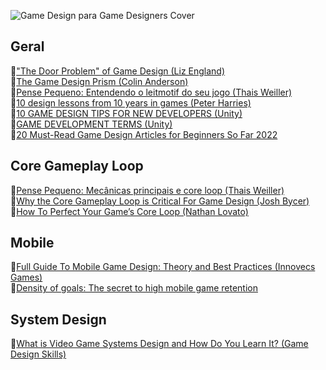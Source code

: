 ![Game Design para Game Designers Cover](https://github.com/baptixta/game-design-refs/blob/main/images/artigos.png "Cover")

## Geral
📄["The Door Problem" of Game Design (Liz England)](https://www.gamedeveloper.com/design/-quot-the-door-problem-quot-of-game-design)<br>
📄[The Game Design Prism (Colin Anderson)](https://www.gamedeveloper.com/blogs/the-game-design-prism)<br>
📄[Pense Pequeno: Entendendo o leitmotif do seu jogo (Thais Weiller)](https://medium.com/game-start/pense-pequeno-entendendo-o-leitmotif-seu-jogo-15c98e08b8ae)<br>
📄[10 design lessons from 10 years in games (Peter Harries)](https://www.gamedeveloper.com/blogs/10-design-lessons-from-10-years-in-games)<br>
📄[10 GAME DESIGN TIPS FOR NEW DEVELOPERS (Unity)](https://unity.com/how-to/beginner/10-game-design-tips-new-developers)<br>
📄[GAME DEVELOPMENT TERMS (Unity)](https://unity.com/how-to/beginner/game-development-terms#general-game-development-terms)<br>
📄[20 Must-Read Game Design Articles for Beginners So Far 2022](https://en.eagle.cool/blog/post/game-design-article)<br>
## Core Gameplay Loop
📄[Pense Pequeno: Mecânicas principais e core loop (Thais Weiller)](https://medium.com/game-start/pense-pequeno-mecânicas-principais-e-core-loop-78178b001429)<br>
📄[Why the Core Gameplay Loop is Critical For Game Design (Josh Bycer)](https://www.gamedeveloper.com/business/why-the-core-gameplay-loop-is-critical-for-game-design)<br>
📄[How To Perfect Your Game’s Core Loop (Nathan Lovato)](https://gameanalytics.com/blog/how-to-perfect-your-games-core-loop/)<br>
## Mobile
📄[Full Guide To Mobile Game Design: Theory and Best Practices (Innovecs Games)](https://www.innovecsgames.com/blog/mobile-game-design/)<br>
📄[Density of goals: The secret to high mobile game retention](https://medium.com/ironsource-levelup/density-of-goals-2620113518bc)<br>
## System Design
📄[What is Video Game Systems Design and How Do You Learn It? (Game Design Skills)](https://gamedesignskills.com/game-design/systems-design/)
